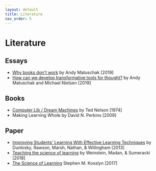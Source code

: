 ```yaml
---
layout: default
title: Literature
nav_order: 5
---
```


#  Literature 



## Essays

* [Why books don't work](https://andymatuschak.org/books/) by Andy Matuschak [2019]
* [How can we develop transformative tools for thought?](https://numinous.productions/ttft/) by Andy Matuschak and Michael Nielsen [2019]

## Books

* [Computer Lib / Dream Machines](http://scripting.com/images/2017/12/16/ComputerLibDreamMachines1stEdition.pdf) by Ted Nelson [1974]
* Making Learning Whole by David N. Perkins [2009]

## Paper

* [Improving Students' Learning With Effective Learning Techniques](https://pcl.sitehost.iu.edu/rgoldsto/courses/dunloskyimprovinglearning.pdf) by Dunlosky, Rawson, Marsh, Nathan, & Willingham [2013]
* [Teaching the science of learning](https://www.researchgate.net/publication/321667981_Teaching_the_science_of_learning) by Weinstein, Madan, & Sumeracki [2018]
* [The Science of Learning](https://course-resources.minerva.kgi.edu/uploaded_files/mke/00069173-9345/kosslyn--s.--2017-.-the-science-of-learning.pdf) Stephen M. Kosslyn [2017]

